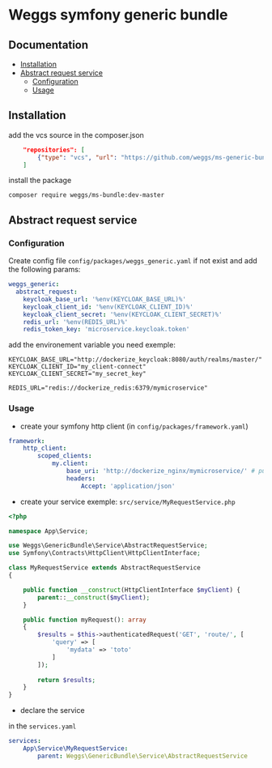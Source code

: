 # Weggs symfony generic bundle

## Documentation
- [Installation](#installation)
- [Abstract request service](#Abstract-request-service)
    - [Configuration](#configuration)
    - [Usage](#usage)

## Installation
add the vcs source in the composer.json
```json
    "repositories": [
        {"type": "vcs", "url": "https://github.com/weggs/ms-generic-bundle"}
    ]
```

install the package

```
composer require weggs/ms-bundle:dev-master
```
## Abstract request service

### Configuration

Create config file `config/packages/weggs_generic.yaml` if not exist and add the following params:

```yaml
weggs_generic:
  abstract_request:
    keycloak_base_url: '%env(KEYCLOAK_BASE_URL)%'
    keycloak_client_id: '%env(KEYCLOAK_CLIENT_ID)%'
    keycloak_client_secret: '%env(KEYCLOAK_CLIENT_SECRET)%'
    redis_url: '%env(REDIS_URL)%'
    redis_token_key: 'microservice.keycloak.token'
```

add the environement variable you need exemple:
```
KEYCLOAK_BASE_URL="http://dockerize_keycloak:8080/auth/realms/master/"
KEYCLOAK_CLIENT_ID="my_client-connect"
KEYCLOAK_CLIENT_SECRET="my_secret_key"

REDIS_URL="redis://dockerize_redis:6379/mymicroservice"
```

### Usage

- create your symfony http client (in `config/packages/framework.yaml`)
```yaml
framework:
    http_client:
        scoped_clients:
            my.client:
                base_uri: 'http://dockerize_nginx/mymicroservice/' # put it in your env
                headers:
                    Accept: 'application/json'
```

- create your service exemple: `src/service/MyRequestService.php`

```php
<?php

namespace App\Service;

use Weggs\GenericBundle\Service\AbstractRequestService;
use Symfony\Contracts\HttpClient\HttpClientInterface;

class MyRequestService extends AbstractRequestService
{

    public function __construct(HttpClientInterface $myClient) {
        parent::__construct($myClient);
    }

    public function myRequest(): array
    {
        $results = $this->authenticatedRequest('GET', 'route/', [
            'query' => [
                'mydata' => 'toto'
            ]
        ]);
        
        return $results;
    }
}

```

- declare the service

in the `services.yaml`

```yaml
services:
    App\Service\MyRequestService:
        parent: Weggs\GenericBundle\Service\AbstractRequestService
```
